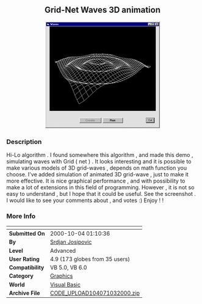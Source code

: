 ﻿<div align="center">

## Grid\-Net Waves 3D animation

<img src="PIC20001031923269228.GIF">
</div>

### Description

Hi-Lo algorithm . I found somewhere this algorithm , and made this demo , simulating waves with Grid ( net ) . It looks interesting and it is possible to make various models of 3D grid-waves , depends on math function you choose. I've added simulation of animated 3D grid-wave , just to make it more effective. It is nice graphical performance , and with possibility to make a lot of extensions in this field of programming. However , it is not so easy to understand , but I hope that it could be useful. See the screenshot . I would like to see your comments about , and votes :) Enjoy ! !
 
### More Info
 


<span>             |<span>
---                |---
**Submitted On**   |2000-10-04 01:10:36
**By**             |[Srdjan Josipovic](https://github.com/Planet-Source-Code/PSCIndex/blob/master/ByAuthor/srdjan-josipovic.md)
**Level**          |Advanced
**User Rating**    |4.9 (173 globes from 35 users)
**Compatibility**  |VB 5\.0, VB 6\.0
**Category**       |[Graphics](https://github.com/Planet-Source-Code/PSCIndex/blob/master/ByCategory/graphics__1-46.md)
**World**          |[Visual Basic](https://github.com/Planet-Source-Code/PSCIndex/blob/master/ByWorld/visual-basic.md)
**Archive File**   |[CODE\_UPLOAD104071032000\.zip](https://github.com/Planet-Source-Code/srdjan-josipovic-grid-net-waves-3d-animation__1-11878/archive/master.zip)









